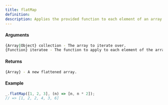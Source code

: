 ```yaml
---
title: flatMap
definition: 
description: Applies the provided function to each element of an array and then flattens the result.
---
```



#### Arguments


```bash
{Array|Object} collection - The array to iterate over.
{Function} iteratee - The function to apply to each element of the array.
```


#### Returns


```bash
{Array} - A new flattened array.
```


#### Example


```ts
_.flatMap([1, 2, 3], (n) => [n, n * 2]);
// => [1, 2, 2, 4, 3, 6]
```